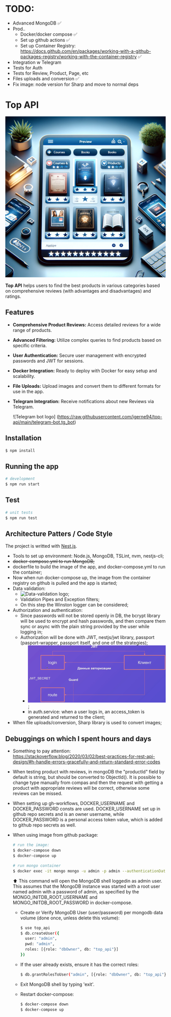 # TODO:

- Advanced MongoDB ✅
- Prod..
  - Docker/docker compose ✅
  - Set up github actions ✅
  - Set up Container Registry: https://docs.github.com/en/packages/working-with-a-github-packages-registry/working-with-the-container-registry ✅
- Integration w Telegram
- Tests for Auth
- Tests for Review, Product, Page, etc
- Files uploads and conversion ✅
- Fix image: node version for Sharp and move to normal deps

# Top API

![Top API logo](https://raw.githubusercontent.com/igerne94/top-api/main/logo.webp)

**Top API** helps users to find the best products in various categories based on comprehensive reviews (with advantages and disadvantages) and ratings.

## Features

- **Comprehensive Product Reviews:** Access detailed reviews for a wide range of products.
- **Advanced Filtering:** Utilize complex queries to find products based on specific criteria.
- **User Authentication:** Secure user management with encrypted passwords and JWT for sessions.
- **Docker Integration:** Ready to deploy with Docker for easy setup and scalability.
- **File Uploads:** Upload images and convert them to different formats for use in the app.
- **Telegram Integration:** Receive notifications about new Reviews via Telegram.

  ![Telegram bot logo] (https://raw.githubusercontent.com/igerne94/top-api/main/telegram-bot.tg_bot)

## Installation

```bash
$ npm install
```

## Running the app

```bash
# development
$ npm run start
```

## Test

```bash
# unit tests
$ npm run test
```

## Architecture Patters / Code Style

The project is writted with [Nest.js](https://docs.nestjs.com/).

- Tools to set up environment: Node.js, MongoDB, TSLint, nvm, nestjs-cli;
- ~~docker-compose.yml to run MongoDB;~~
- dockerfile to build the image of the app, and docker-compose.yml to run the container;
- Now when run docker-compose up, the image from the container registry on github is pulled and the app is started;
- Data validation:
  - ![Data-validation logo](https://raw.githubusercontent.com/igerne94/top-api/main/data-validation.webp);
  - Validation Pipes and Exception filters;
  - On this step the Winston logger can be considered;
- Authorization and authentication:
  - Since passwords will not be stored openly in DB, the bcrypt library will be used to encrypt and hash passwords, and then compare them sync or async with the plain string provided by the user while logging in;
  - Authorization will be done with JWT, nestjs/jwt library, passport (pasport-wrapper, passport itself, and one of the strategies);
    - ![jwt logo](https://github.com/igerne94/top-api/blob/main/jwt.png);
    - in auth.service: when a user logs in, an access_token is generated and returned to the client;
- When file uploads/conversion, Sharp library is used to convert images;

## Debuggings on which I spent hours and days

- Something to pay attention: https://stackoverflow.blog/2020/03/02/best-practices-for-rest-api-design/#h-handle-errors-gracefully-and-return-standard-error-codes

- When testing product with reviews, in mongoDB the "productId" field by default is string, but should be converted to ObjectId(). It is possible to change type manually from compas and then the request with getting a product with appropriate reviews will be correct, otherwise some reviews can be missed.

- When setting up gh-workflows, DOCKER_USERNAME and DOCKER_PASSWORD consts are used. DOCKER_USERNAME set up in github repo secrets and is an owner username, while DOCKER_PASSWORD is a personal access token value, which is added to github repo secrets as well.

- When using image from github package:

  ```bash
  # run the image:
  $ docker-compose down
  $ docker-compose up
  ```

  ```bash
  # run mongo container
  $ docker exec -it mongo mongo -u admin -p admin --authenticationDatabase admin
  ```

  ⬆️ This command will open the MongoDB shell loggedin as admin user. This assumes that the MongoDB instance was started with a root user named admin with a password of admin, as specified by the MONGO_INITDB_ROOT_USERNAME and MONGO_INITDB_ROOT_PASSWORD in docker-compose.

  - Create or Verify MongoDB User (user/password) per mongodb data volume (done once, unless delete this volume):

    ```bash
    $ use top_api
    $ db.createUser({
      user: "admin",
      pwd: "admin",
      roles: [{role: "dbOwner", db: "top_api"}]
    })
    ```

  - If the user already exists, ensure it has the correct roles:

    ```bash
    $ db.grantRolesToUser("admin", [{role: "dbOwner", db: "top_api"}])
    ```

  - Exit MongoDB shell by typing 'exit'.

  - Restart docker-compose:

    ```bash
    $ docker-compose down
    $ docker-compose up
    ```
